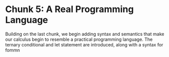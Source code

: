 # Chunk 5: A Real Programming Language

Building on the last chunk, we begin adding syntax and semantics that make our calculus begin to resemble a practical programming language.
The ternary conditional and let statement are introduced, along with a syntax for fommn
